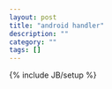 ```yaml
---
layout: post
title: "android handler"
description: ""
category: ""
tags: []
---
```

{% include JB/setup %}
